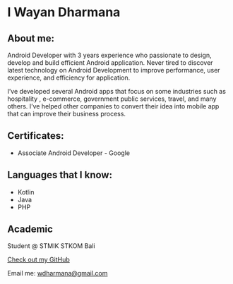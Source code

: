 # I Wayan Dharmana

## About me:

Android Developer with 3 years experience who passionate to design, develop and build efficient Android application. Never tired to discover latest technology on Android Development to improve performance, user experience, and efficiency for application. 

I’ve developed several Android apps that focus on some industries such as hospitality , e-commerce, government public services, travel, and many others. I’ve helped other companies to convert their idea into mobile app that can improve their business process.

## Certificates:
- Associate Android Developer - Google

## Languages that I know:

- Kotlin
- Java
- PHP

## Academic

Student @ STMIK STKOM Bali


[Check out my GitHub](https://github.com/wdharmana)

Email me: wdharmana@gmail.com
